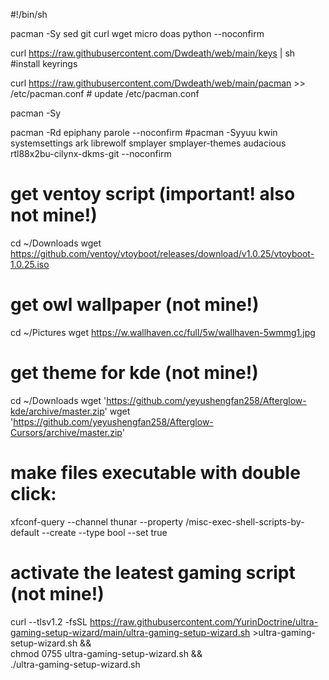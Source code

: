 #!/bin/sh

pacman -Sy sed git curl wget micro doas python --noconfirm

curl https://raw.githubusercontent.com/Dwdeath/web/main/keys | sh #install keyrings

curl https://raw.githubusercontent.com/Dwdeath/web/main/pacman >> /etc/pacman.conf # update /etc/pacman.conf

pacman -Sy

pacman -Rd epiphany parole --noconfirm
#pacman -Syyuu kwin systemsettings ark librewolf smplayer smplayer-themes audacious rtl88x2bu-cilynx-dkms-git --noconfirm

# get ventoy script (important! also not mine!) 
cd ~/Downloads
wget https://github.com/ventoy/vtoyboot/releases/download/v1.0.25/vtoyboot-1.0.25.iso

# get owl wallpaper (not mine!)
cd ~/Pictures
wget https://w.wallhaven.cc/full/5w/wallhaven-5wmmg1.jpg

# get theme for kde (not mine!)
cd ~/Downloads
wget 'https://github.com/yeyushengfan258/Afterglow-kde/archive/master.zip'
wget 'https://github.com/yeyushengfan258/Afterglow-Cursors/archive/master.zip' 

# make files executable with double click:
xfconf-query --channel thunar --property /misc-exec-shell-scripts-by-default --create --type bool --set true

# activate the leatest gaming script (not mine!)
curl --tlsv1.2 -fsSL https://raw.githubusercontent.com/YurinDoctrine/ultra-gaming-setup-wizard/main/ultra-gaming-setup-wizard.sh >ultra-gaming-setup-wizard.sh && \
 chmod 0755 ultra-gaming-setup-wizard.sh && \
 ./ultra-gaming-setup-wizard.sh
